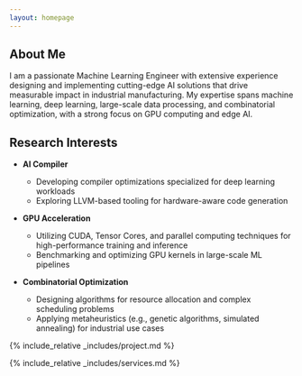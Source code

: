 ```yaml
---
layout: homepage
---
```


## About Me

I am a passionate Machine Learning Engineer with extensive experience designing and implementing cutting-edge AI solutions that drive measurable impact in industrial manufacturing. My expertise spans machine learning, deep learning, large-scale data processing, and combinatorial optimization, with a strong focus on GPU computing and edge AI.

## Research Interests

- **AI Compiler**  
  - Developing compiler optimizations specialized for deep learning workloads  
  - Exploring LLVM-based tooling for hardware-aware code generation  

- **GPU Acceleration**  
  - Utilizing CUDA, Tensor Cores, and parallel computing techniques for high-performance training and inference  
  - Benchmarking and optimizing GPU kernels in large-scale ML pipelines  

- **Combinatorial Optimization**  
  - Designing algorithms for resource allocation and complex scheduling problems  
  - Applying metaheuristics (e.g., genetic algorithms, simulated annealing) for industrial use cases  

{% include_relative _includes/project.md %}

{% include_relative _includes/services.md %}
